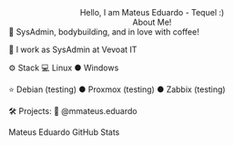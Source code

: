 <center> Hello, I am Mateus Eduardo - Tequel :)</center>
<center>About Me!</center>
🙋 SysAdmin, bodybuilding, and in love with coffee!

💼 I work as SysAdmin at Vevoat IT

⚙️ Stack
💻 Linux ● Windows

⭐ Debian (testing) ● Proxmox (testing) ● Zabbix (testing)

🛠️ Projects: 
🐧 @mmateus.eduardo

Mateus Eduardo GitHub Stats
